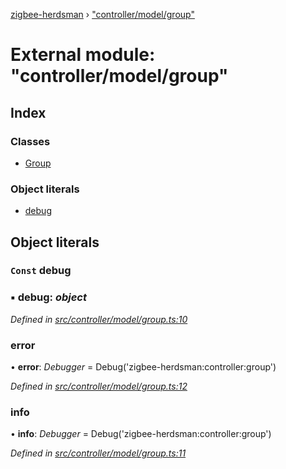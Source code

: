 [zigbee-herdsman](../README.md) › ["controller/model/group"](_controller_model_group_.md)

# External module: "controller/model/group"

## Index

### Classes

* [Group](../classes/_controller_model_group_.group.md)

### Object literals

* [debug](_controller_model_group_.md#const-debug)

## Object literals

### `Const` debug

### ▪ **debug**: *object*

*Defined in [src/controller/model/group.ts:10](https://github.com/Koenkk/zigbee-herdsman/blob/3a6811a/src/controller/model/group.ts#L10)*

###  error

• **error**: *Debugger* = Debug('zigbee-herdsman:controller:group')

*Defined in [src/controller/model/group.ts:12](https://github.com/Koenkk/zigbee-herdsman/blob/3a6811a/src/controller/model/group.ts#L12)*

###  info

• **info**: *Debugger* = Debug('zigbee-herdsman:controller:group')

*Defined in [src/controller/model/group.ts:11](https://github.com/Koenkk/zigbee-herdsman/blob/3a6811a/src/controller/model/group.ts#L11)*
